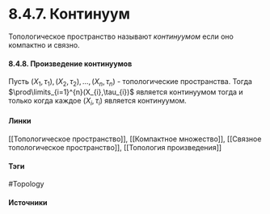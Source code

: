 # 8.4.7. Континуум
Топологическое пространство называют *континуумом* если оно компактно и связно.

#### 8.4.8. Произведение континуумов
Пусть $(X_{1},\tau_{1}),(X_{2},\tau_{2}),\dots,(X_{n},\tau_{n})$ - топологические пространства. Тогда $\prod\limits_{i=1}^{n}(X_{i},\tau_{i})$ является континуумом тогда и только когда каждое $(X_{i},\tau_{i})$ является континуумом.
#### Линки
 [[Топологическое пространство]],
 [[Компактное множество]],
 [[Связное топологическое пространство]],
 [[Топология произведения]]
#### Тэги
 #Topology 
#### Источники
